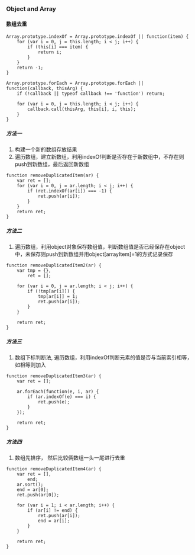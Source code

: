 ### Object and Array

#### 数组去重
```
Array.prototype.indexOf = Array.prototype.indexOf || function(item) {
    for (var i = 0, j = this.length; i < j; i++) {
        if (this[i] === item) {
            return i;
        }
    }
    return -1;
}

Array.prototype.forEach = Array.prototype.forEach || function(callback, thisArg) {
    if (!callback || typeof callback !== 'function') return;

    for (var i = 0, j = this.length; i < j; i++) {
        callback.call(thisArg, this[i], i, this);
    }
}
```

##### 方法一
1. 构建一个新的数组存放结果
2. 遍历数组，建立新数组，利用indexOf判断是否存在于新数组中，不存在则push到新数组，最后返回新数组

```
function removeDuplicatedItem(ar) {
    var ret = [];
    for (var i = 0, j = ar.length; i < j; i++) {
        if (ret.indexOf(ar[i]) === -1) {
            ret.push(ar[i]);
        }
    }
    return ret;
}
```

##### 方法二
1. 遍历数组，利用object对象保存数组值，判断数组值是否已经保存在object中，未保存则push到新数组并用object[arrayItem]=1的方式记录保存

```
function removeDuplicatedItem2(ar) {
    var tmp = {},
        ret = [];

    for (var i = 0, j = ar.length; i < j; i++) {
        if (!tmp[ar[i]]) {
            tmp[ar[i]] = 1;
            ret.push(ar[i]);
        }
    }

    return ret;
}
```

##### 方法三
1. 数组下标判断法, 遍历数组，利用indexOf判断元素的值是否与当前索引相等，如相等则加入
```
function removeDuplicatedItem3(ar) {
    var ret = [];

    ar.forEach(function(e, i, ar) {
        if (ar.indexOf(e) === i) {
            ret.push(e);
        }
    });

    return ret;
}
```

##### 方法四
1. 数组先排序， 然后比较俩数组一头一尾进行去重
```
function removeDuplicatedItem4(ar) {
    var ret = [],
        end;
    ar.sort();
    end = ar[0];
    ret.push(ar[0]);

    for (var i = 1; i < ar.length; i++) {
        if (ar[i] != end) {
            ret.push(ar[i]);
            end = ar[i];
        }
    }

    return ret;
}
```